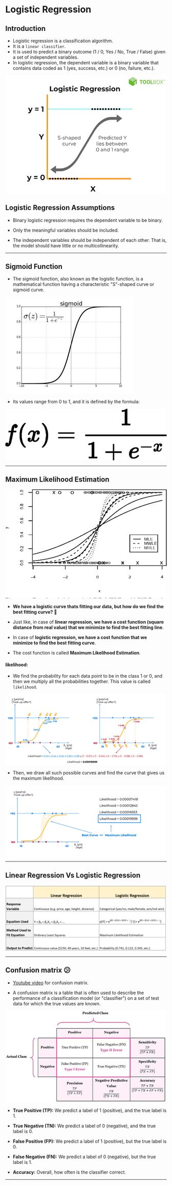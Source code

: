 # Logistic Regression

## Introduction

- Logistic regression is a classification algorithm.
- It is a `linear classifier`. 
- It is used to predict a binary outcome (1 / 0, Yes / No, True / False) given a set of independent variables.
- In logistic regression, the dependent variable is a binary variable that contains data coded as 1 (yes, success, etc.) or 0 (no, failure, etc.).

![logistic regression](../../images/03_classification/logistic_regression.png)

## Logistic Regression Assumptions

- Binary logistic regression requires the dependent variable to be binary.

- Only the meaningful variables should be included.

- The independent variables should be independent of each other. That is, the model should have little or no multicollinearity.

---

## Sigmoid Function

- The sigmoid function, also known as the logistic function, is a mathematical function having a characteristic "S"-shaped curve or sigmoid curve.

![sigmoid function](../../images/03_classification/sigmoid_function.jpeg)

- Its values range from 0 to 1, and it is defined by the formula:

![sigmoid function formula](../../images/03_classification/sigmoid_function_formula.png)

---

## Maximum Likelihood Estimation

![maximum likelihood estimation](../../images/03_classification/maximum_likelihood_estimation.png)


- **We have a logistic curve thats fitting our data, but how do we find the best fitting curve? 🤔**

- Just like, in case of **linear regression, we have a cost function (square distance from real value) that we minimize to find the best fitting line**.

- In case of **logistic regression, we have a cost function that we minimize to find the best fitting curve**.

- The cost function is called **Maximum Likelihood Estimation**.

#### likelihood:

- We find the probability for each data point to be in the class 1 or 0, and then we multiply all the probabilities together. This value is called `likelihood`.

![likelihood](../../images/03_classification/likelihood.png)

- Then, we draw all such possible curves and find the curve that gives us the maximum likelihood.

![best_curve](../../images/03_classification/best_curve.png)

---

## Linear Regression Vs Logistic Regression

![linear_vs_logistic](../../images/03_classification/linear_vs_logistic.png)

---

## Confusion matrix 😕

- [Youtube video](https://www.youtube.com/watch?v=AyP85ocS-8Y) for confusion matrix.

- A confusion matrix is a table that is often used to describe the performance of a classification model (or "classifier") on a set of test data for which the true values are known.

![confusion_matrix](../../images/03_classification/confusion_matrix.jpg)

- **True Positive (TP):** We predict a label of 1 (positive), and the true label is 1.

- **True Negative (TN):** We predict a label of 0 (negative), and the true label is 0.

- **False Positive (FP):** We predict a label of 1 (positive), but the true label is 0.

- **False Negative (FN):** We predict a label of 0 (negative), but the true label is 1.

- **Accuracy:** Overall, how often is the classifier correct.

---


